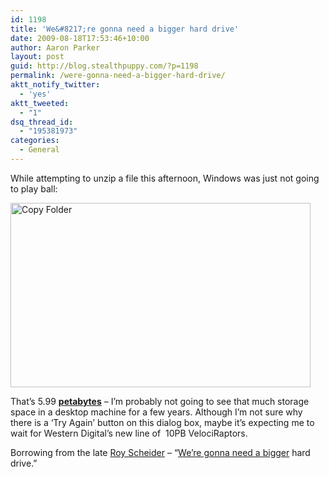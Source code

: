 ```yaml
---
id: 1198
title: 'We&#8217;re gonna need a bigger hard drive'
date: 2009-08-18T17:53:46+10:00
author: Aaron Parker
layout: post
guid: http://blog.stealthpuppy.com/?p=1198
permalink: /were-gonna-need-a-bigger-hard-drive/
aktt_notify_twitter:
  - 'yes'
aktt_tweeted:
  - "1"
dsq_thread_id:
  - "195381973"
categories:
  - General
---
```

While attempting to unzip a file this afternoon, Windows was just not going to play ball:

<img class="size-full wp-image-1199 alignnone" title="Copy Folder" src="http://stealthpuppy.com/wp-content/uploads/2009/08/Copy-Folder.png" alt="Copy Folder" width="480" height="295" srcset="http://192.168.0.89/wp-content/uploads/2009/08/Copy-Folder.png 480w, http://192.168.0.89/wp-content/uploads/2009/08/Copy-Folder-150x92.png 150w, http://192.168.0.89/wp-content/uploads/2009/08/Copy-Folder-300x184.png 300w" sizes="(max-width: 480px) 100vw, 480px" /> 

That&#8217;s 5.99 [**petabytes**](http://en.wikipedia.org/wiki/Petabyte) &#8211; I&#8217;m probably not going to see that much storage space in a desktop machine for a few years. Although <span style="background-color: #ffffff;">I&#8217;m not sure why there is a &#8216;Try Again&#8217; button on this dialog box, maybe it&#8217;s expecting me to wait for Western Digital&#8217;s new line of  10PB VelociRaptors.</span>

Borrowing from the late [Roy Scheider](http://en.wikipedia.org/wiki/Roy_Scheider) &#8211; &#8220;[We&#8217;re gonna need a bigger](http://www.youtube.com/watch?v=kkl3eXAHTRM) hard drive.&#8221;